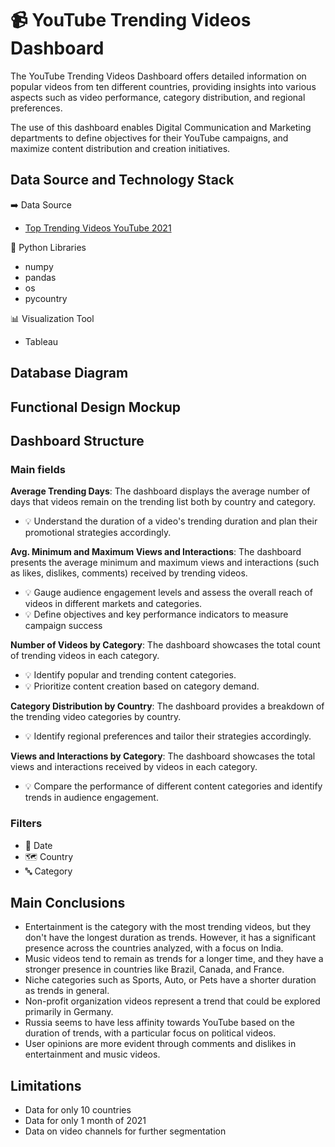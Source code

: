 
# 📹 YouTube Trending Videos Dashboard

The YouTube Trending Videos Dashboard offers detailed information on popular videos from ten different countries, providing insights into various aspects such as video performance, category distribution, and regional preferences.

The use of this dashboard enables Digital Communication and Marketing departments to define objectives for their YouTube campaigns, and maximize content distribution and creation initiatives.


## Data Source and Technology Stack

➡️ Data Source
- [Top Trending Videos YouTube 2021](https://www.kaggle.com/datasets/jyotmakadiya/top-trending-videos-youtube-2021)

🤖 Python Libraries
- numpy
- pandas
- os
- pycountry

📊 Visualization Tool
- Tableau

## Database Diagram
## Functional Design Mockup
## Dashboard Structure

### Main fields

**Average Trending Days**: The dashboard displays the average number of days that videos remain on the trending list both by country and category.
- 💡 Understand the duration of a video's trending duration and plan their promotional strategies accordingly.

**Avg. Minimum and Maximum Views and Interactions**: The dashboard presents the average minimum and maximum views and interactions (such as likes, dislikes, comments) received by trending videos. 
- 💡 Gauge audience engagement levels and assess the overall reach of videos in different markets and categories. 
- 💡 Define objectives and key performance indicators to measure campaign success

**Number of Videos by Category**: The dashboard showcases the total count of trending videos in each category. 
- 💡 Identify popular and trending content categories. 
- 💡 Prioritize content creation based on category demand.

**Category Distribution by Country**: The dashboard provides a breakdown of the trending video categories by country. 
- 💡 Identify regional preferences and tailor their strategies accordingly.

**Views and Interactions by Category**: The dashboard showcases the total views and interactions received by videos in each category. 
- 💡 Compare the performance of different content categories and identify trends in audience engagement.

### Filters
- 📅 Date
- 🗺️ Country
- 🔤 Category
## Main Conclusions

- Entertainment is the category with the most trending videos, but they don't have the longest duration as trends. However, it has a significant presence across the countries analyzed, with a focus on India.
- Music videos tend to remain as trends for a longer time, and they have a stronger presence in countries like Brazil, Canada, and France.
- Niche categories such as Sports, Auto, or Pets have a shorter duration as trends in general.
- Non-profit organization videos represent a trend that could be explored primarily in Germany.
- Russia seems to have less affinity towards YouTube based on the duration of trends, with a particular focus on political videos.
- User opinions are more evident through comments and dislikes in entertainment and music videos.

## Limitations

- Data for only 10 countries
- Data for only 1 month of 2021
- Data on video channels for further segmentation